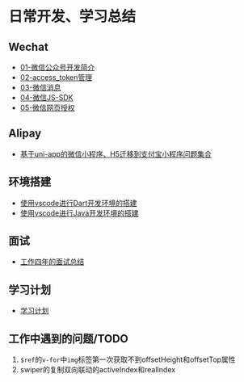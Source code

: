 # 日常开发、学习总结

## Wechat

* [01-微信公众号开发简介](./WeChat/01-微信公众号开发简介.md)
* [02-access_token管理](./WeChat/02-access_token管理.md)
* [03-微信消息](./WeChat/03-微信消息.md)
* [04-微信JS-SDK](./WeChat/04-微信JS-SDK.md)
* [05-微信网页授权](./WeChat/05-微信网页授权.md)

## Alipay

* [基于uni-app的微信小程序、H5迁移到支付宝小程序问题集合](./Alipay/基于uni-app的微信小程序、H5迁移到支付宝小程序问题集合.md)

## 环境搭建

* [使用vscode进行Dart开发环境的搭建](./env-construction/dart-env-construction-vscode.md)
* [使用vscode进行Java开发环境的搭建](./env-construction/java-env-construction-vscode.md)

## 面试

* [工作四年的面试总结](./interview/2020-3.md)

## 学习计划

* [学习计划](./plan/2020-2-8.md)

## 工作中遇到的问题/TODO

1. `$ref`的`v-for`中`img`标签第一次获取不到offsetHeight和offsetTop属性
2. swiper的复制双向联动的activeIndex和realIndex